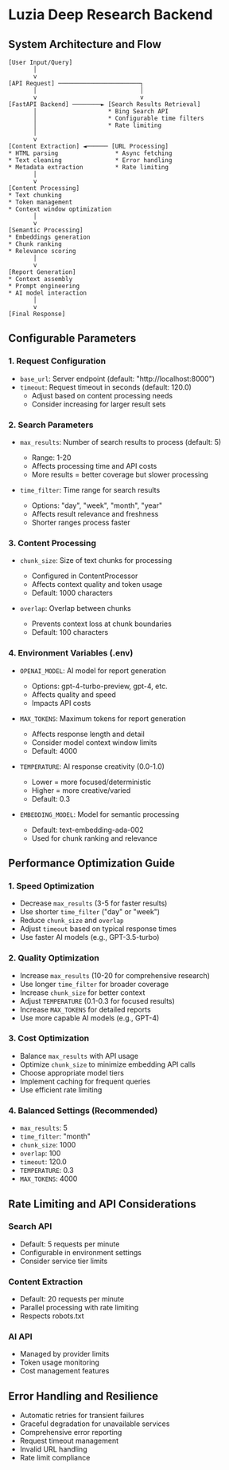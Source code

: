 # Luzia Deep Research Backend

## System Architecture and Flow

```
[User Input/Query]
       │
       v
[API Request] ───────────────────────┐
       │                             │
       v                             v
[FastAPI Backend] ────────► [Search Results Retrieval]
       │                    * Bing Search API
       │                    * Configurable time filters
       │                    * Rate limiting
       │
       v
[Content Extraction] ◄────── [URL Processing]
* HTML parsing                * Async fetching
* Text cleaning               * Error handling
* Metadata extraction         * Rate limiting
       │
       v
[Content Processing]
* Text chunking
* Token management
* Context window optimization
       │
       v
[Semantic Processing]
* Embeddings generation
* Chunk ranking
* Relevance scoring
       │
       v
[Report Generation]
* Context assembly
* Prompt engineering
* AI model interaction
       │
       v
[Final Response]
```

## Configurable Parameters

### 1. Request Configuration
- `base_url`: Server endpoint (default: "http://localhost:8000")
- `timeout`: Request timeout in seconds (default: 120.0)
  * Adjust based on content processing needs
  * Consider increasing for larger result sets

### 2. Search Parameters
- `max_results`: Number of search results to process (default: 5)
  * Range: 1-20
  * Affects processing time and API costs
  * More results = better coverage but slower processing

- `time_filter`: Time range for search results
  * Options: "day", "week", "month", "year"
  * Affects result relevance and freshness
  * Shorter ranges process faster

### 3. Content Processing
- `chunk_size`: Size of text chunks for processing
  * Configured in ContentProcessor
  * Affects context quality and token usage
  * Default: 1000 characters

- `overlap`: Overlap between chunks
  * Prevents context loss at chunk boundaries
  * Default: 100 characters

### 4. Environment Variables (.env)
- `OPENAI_MODEL`: AI model for report generation
  * Options: gpt-4-turbo-preview, gpt-4, etc.
  * Affects quality and speed
  * Impacts API costs

- `MAX_TOKENS`: Maximum tokens for report generation
  * Affects response length and detail
  * Consider model context window limits
  * Default: 4000

- `TEMPERATURE`: AI response creativity (0.0-1.0)
  * Lower = more focused/deterministic
  * Higher = more creative/varied
  * Default: 0.3

- `EMBEDDING_MODEL`: Model for semantic processing
  * Default: text-embedding-ada-002
  * Used for chunk ranking and relevance

## Performance Optimization Guide

### 1. Speed Optimization
- Decrease `max_results` (3-5 for faster results)
- Use shorter `time_filter` ("day" or "week")
- Reduce `chunk_size` and `overlap`
- Adjust `timeout` based on typical response times
- Use faster AI models (e.g., GPT-3.5-turbo)

### 2. Quality Optimization
- Increase `max_results` (10-20 for comprehensive research)
- Use longer `time_filter` for broader coverage
- Increase `chunk_size` for better context
- Adjust `TEMPERATURE` (0.1-0.3 for focused results)
- Increase `MAX_TOKENS` for detailed reports
- Use more capable AI models (e.g., GPT-4)

### 3. Cost Optimization
- Balance `max_results` with API usage
- Optimize `chunk_size` to minimize embedding API calls
- Choose appropriate model tiers
- Implement caching for frequent queries
- Use efficient rate limiting

### 4. Balanced Settings (Recommended)
- `max_results`: 5
- `time_filter`: "month"
- `chunk_size`: 1000
- `overlap`: 100
- `timeout`: 120.0
- `TEMPERATURE`: 0.3
- `MAX_TOKENS`: 4000

## Rate Limiting and API Considerations

### Search API
- Default: 5 requests per minute
- Configurable in environment settings
- Consider service tier limits

### Content Extraction
- Default: 20 requests per minute
- Parallel processing with rate limiting
- Respects robots.txt

### AI API
- Managed by provider limits
- Token usage monitoring
- Cost management features

## Error Handling and Resilience

- Automatic retries for transient failures
- Graceful degradation for unavailable services
- Comprehensive error reporting
- Request timeout management
- Invalid URL handling
- Rate limit compliance 